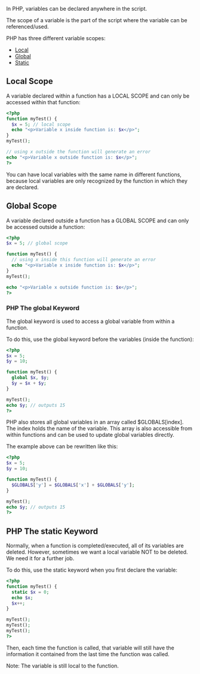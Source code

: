 In PHP, variables can be declared anywhere in the script.

The scope of a variable is the part of the script where the variable can be referenced/used.

PHP has three different variable scopes:

+ [Local](#local-scope)
+ [Global](#global-scope)
+ [Static](#php-the-static-keyword)

## Local Scope
A variable declared within a function has a LOCAL SCOPE and can only be accessed within that function:

``` php
<?php
function myTest() {
  $x = 5; // local scope
  echo "<p>Variable x inside function is: $x</p>";
}
myTest();

// using x outside the function will generate an error
echo "<p>Variable x outside function is: $x</p>";
?>
```
You can have local variables with the same name in different functions, because local variables are only recognized by the function in which they are declared.

## Global Scope
A variable declared outside a function has a GLOBAL SCOPE and can only be accessed outside a function:

``` php
<?php
$x = 5; // global scope

function myTest() {
  // using x inside this function will generate an error
  echo "<p>Variable x inside function is: $x</p>";
}
myTest();

echo "<p>Variable x outside function is: $x</p>";
?>
```

### PHP The global Keyword
The global keyword is used to access a global variable from within a function.

To do this, use the global keyword before the variables (inside the function):
``` php
<?php
$x = 5;
$y = 10;

function myTest() {
  global $x, $y;
  $y = $x + $y;
}

myTest();
echo $y; // outputs 15
?>
```

PHP also stores all global variables in an array called $GLOBALS[index]. The index holds the name of the variable. This array is also accessible from within functions and can be used to update global variables directly.

The example above can be rewritten like this:
``` php
<?php
$x = 5;
$y = 10;

function myTest() {
  $GLOBALS['y'] = $GLOBALS['x'] + $GLOBALS['y'];
}

myTest();
echo $y; // outputs 15
?>
```	

## PHP The static Keyword
Normally, when a function is completed/executed, all of its variables are deleted. However, sometimes we want a local variable NOT to be deleted. We need it for a further job.

To do this, use the static keyword when you first declare the variable:
``` php
<?php
function myTest() {
  static $x = 0;
  echo $x;
  $x++;
}

myTest();
myTest();
myTest();
?>
```

Then, each time the function is called, that variable will still have the information it contained from the last time the function was called.

Note: The variable is still local to the function.